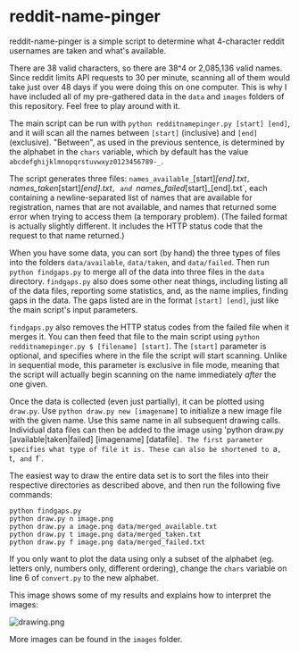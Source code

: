 reddit-name-pinger
==================

reddit-name-pinger is a simple script to determine what 4-character reddit usernames are taken and what's available.

There are 38 valid characters, so there are 38^4 or 2,085,136 valid names. Since reddit limits API requests to 30 per minute, scanning all of them would take just over 48 days if you were doing this on one computer. This is why I have included all of my pre-gathered data in the `data` and `images` folders of this repository. Feel free to play around with it.

The main script can be run with `python redditnamepinger.py [start] [end]`, and it will scan all the names between `[start]` (inclusive) and `[end]` (exclusive). "Between", as used in the previous sentence, is determined by the alphabet in the `chars` variable, which by default has the value `abcdefghijklmnopqrstuvwxyz0123456789-_`.

The script generates three files: `names_available_`[start]_[end].txt`, `names_taken_[start]_[end].txt`, and `names_failed_[start]_[end].txt`, each containing a newline-separated list of names that are available for registration, names that are not available, and names that returned some error when trying to access them (a temporary problem). (The failed format is actually slightly different. It includes the HTTP status code that the request to that name returned.)

When you have some data, you can sort (by hand) the three types of files into the folders `data/available`, `data/taken`, and `data/failed`. Then run `python findgaps.py` to merge all of the data into three files in the `data` directory. `findgaps.py` also does some other neat things, including listing all of the data files, reporting some statistics, and, as the name implies, finding gaps in the data. The gaps listed are in the format `[start] [end]`, just like the main script's input parameters.

`findgaps.py` also removes the HTTP status codes from the failed file when it merges it. You can then feed that file to the main script using `python redditnamepinger.py $ [filename] [start]`. The `[start]` parameter is optional, and specifies where in the file the script will start scanning. Unlike in sequential mode, this parameter is exclusive in file mode, meaning that the script will actually begin scanning on the name immediately *after* the one given.

Once the data is collected (even just partially), it can be plotted using `draw.py`. Use `python draw.py new [imagename]` to initialize a new image file with the given name. Use this same name in all subsequent drawing calls. Individual data files can then be added to the image using 'python draw.py [available|taken|failed] [imagename] [datafile]`. The first parameter specifies what type of file it is. These can also be shortened to `a`, `t`, and `f`.

The easiest way to draw the entire data set is to sort the files into their respective directories as described above, and then run the following five commands:

	python findgaps.py
	python draw.py n image.png
	python draw.py a image.png data/merged_available.txt
	python draw.py t image.png data/merged_taken.txt
	python draw.py f image.png data/merged_failed.txt

If you only want to plot the data using only a subset of the alphabet (eg. letters only, numbers only, different ordering), change the `chars` variable on line 6 of `convert.py` to the new alphabet.

This image shows some of my results and explains how to interpret the images:

![drawing.png](https://raw2.github.com/AnSq/reddit-name-pinger/master/images/drawing.png)

More images can be found in the `images` folder.
